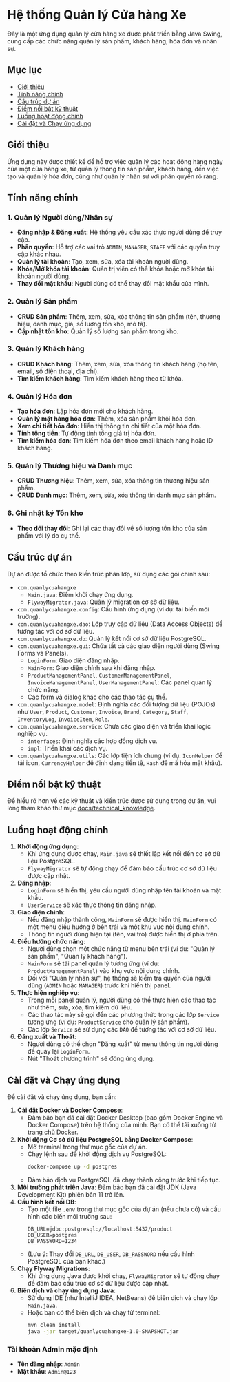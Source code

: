 # Hệ thống Quản lý Cửa hàng Xe

Đây là một ứng dụng quản lý cửa hàng xe được phát triển bằng Java Swing, cung cấp các chức năng quản lý sản phẩm, khách hàng, hóa đơn và nhân sự.

## Mục lục
- [Giới thiệu](#giới-thiệu)
- [Tính năng chính](#tính-năng-chính)
- [Cấu trúc dự án](#cấu-trúc-dự-án)
- [Điểm nổi bật kỹ thuật](#điểm-nổi-bật-kỹ-thuật)
- [Luồng hoạt động chính](#luồng-hoạt-động-chính)
- [Cài đặt và Chạy ứng dụng](#cài-đặt-và-chạy-ứng-dụng)

## Giới thiệu
Ứng dụng này được thiết kế để hỗ trợ việc quản lý các hoạt động hàng ngày của một cửa hàng xe, từ quản lý thông tin sản phẩm, khách hàng, đến việc tạo và quản lý hóa đơn, cũng như quản lý nhân sự với phân quyền rõ ràng.

## Tính năng chính

### 1. Quản lý Người dùng/Nhân sự
- **Đăng nhập & Đăng xuất**: Hệ thống yêu cầu xác thực người dùng để truy cập.
- **Phân quyền**: Hỗ trợ các vai trò `ADMIN`, `MANAGER`, `STAFF` với các quyền truy cập khác nhau.
- **Quản lý tài khoản**: Tạo, xem, sửa, xóa tài khoản người dùng.
- **Khóa/Mở khóa tài khoản**: Quản trị viên có thể khóa hoặc mở khóa tài khoản người dùng.
- **Thay đổi mật khẩu**: Người dùng có thể thay đổi mật khẩu của mình.

### 2. Quản lý Sản phẩm
- **CRUD Sản phẩm**: Thêm, xem, sửa, xóa thông tin sản phẩm (tên, thương hiệu, danh mục, giá, số lượng tồn kho, mô tả).
- **Cập nhật tồn kho**: Quản lý số lượng sản phẩm trong kho.

### 3. Quản lý Khách hàng
- **CRUD Khách hàng**: Thêm, xem, sửa, xóa thông tin khách hàng (họ tên, email, số điện thoại, địa chỉ).
- **Tìm kiếm khách hàng**: Tìm kiếm khách hàng theo từ khóa.

### 4. Quản lý Hóa đơn
- **Tạo hóa đơn**: Lập hóa đơn mới cho khách hàng.
- **Quản lý mặt hàng hóa đơn**: Thêm, xóa sản phẩm khỏi hóa đơn.
- **Xem chi tiết hóa đơn**: Hiển thị thông tin chi tiết của một hóa đơn.
- **Tính tổng tiền**: Tự động tính tổng giá trị hóa đơn.
- **Tìm kiếm hóa đơn**: Tìm kiếm hóa đơn theo email khách hàng hoặc ID khách hàng.

### 5. Quản lý Thương hiệu và Danh mục
- **CRUD Thương hiệu**: Thêm, xem, sửa, xóa thông tin thương hiệu sản phẩm.
- **CRUD Danh mục**: Thêm, xem, sửa, xóa thông tin danh mục sản phẩm.

### 6. Ghi nhật ký Tồn kho
- **Theo dõi thay đổi**: Ghi lại các thay đổi về số lượng tồn kho của sản phẩm với lý do cụ thể.

## Cấu trúc dự án

Dự án được tổ chức theo kiến trúc phân lớp, sử dụng các gói chính sau:

-   `com.quanlycuahangxe`
    -   `Main.java`: Điểm khởi chạy ứng dụng.
    -   `FlywayMigrator.java`: Quản lý migration cơ sở dữ liệu.
-   `com.quanlycuahangxe.config`: Cấu hình ứng dụng (ví dụ: tải biến môi trường).
-   `com.quanlycuahangxe.dao`: Lớp truy cập dữ liệu (Data Access Objects) để tương tác với cơ sở dữ liệu.
-   `com.quanlycuahangxe.db`: Quản lý kết nối cơ sở dữ liệu PostgreSQL.
-   `com.quanlycuahangxe.gui`: Chứa tất cả các giao diện người dùng (Swing Forms và Panels).
    -   `LoginForm`: Giao diện đăng nhập.
    -   `MainForm`: Giao diện chính sau khi đăng nhập.
    -   `ProductManagementPanel`, `CustomerManagementPanel`, `InvoiceManagementPanel`, `UserManagementPanel`: Các panel quản lý chức năng.
    -   Các form và dialog khác cho các thao tác cụ thể.
-   `com.quanlycuahangxe.model`: Định nghĩa các đối tượng dữ liệu (POJOs) như `User`, `Product`, `Customer`, `Invoice`, `Brand`, `Category`, `Staff`, `InventoryLog`, `InvoiceItem`, `Role`.
-   `com.quanlycuahangxe.service`: Chứa các giao diện và triển khai logic nghiệp vụ.
    -   `interfaces`: Định nghĩa các hợp đồng dịch vụ.
    -   `impl`: Triển khai các dịch vụ.
-   `com.quanlycuahangxe.utils`: Các lớp tiện ích chung (ví dụ: `IconHelper` để tải icon, `CurrencyHelper` để định dạng tiền tệ, `Hash` để mã hóa mật khẩu).

## Điểm nổi bật kỹ thuật
Để hiểu rõ hơn về các kỹ thuật và kiến trúc được sử dụng trong dự án, vui lòng tham khảo thư mục [docs/technical_knowledge](docs/technical_knowledge).

## Luồng hoạt động chính

1.  **Khởi động ứng dụng**:
    *   Khi ứng dụng được chạy, `Main.java` sẽ thiết lập kết nối đến cơ sở dữ liệu PostgreSQL.
    *   `FlywayMigrator` sẽ tự động chạy để đảm bảo cấu trúc cơ sở dữ liệu được cập nhật.
2.  **Đăng nhập**:
    *   `LoginForm` sẽ hiển thị, yêu cầu người dùng nhập tên tài khoản và mật khẩu.
    *   `UserService` sẽ xác thực thông tin đăng nhập.
3.  **Giao diện chính**:
    *   Nếu đăng nhập thành công, `MainForm` sẽ được hiển thị. `MainForm` có một menu điều hướng ở bên trái và một khu vực nội dung chính.
    *   Thông tin người dùng hiện tại (tên, vai trò) được hiển thị ở phía trên.
4.  **Điều hướng chức năng**:
    *   Người dùng chọn một chức năng từ menu bên trái (ví dụ: "Quản lý sản phẩm", "Quản lý khách hàng").
    *   `MainForm` sẽ tải panel quản lý tương ứng (ví dụ: `ProductManagementPanel`) vào khu vực nội dung chính.
    *   Đối với "Quản lý nhân sự", hệ thống sẽ kiểm tra quyền của người dùng (`ADMIN` hoặc `MANAGER`) trước khi hiển thị panel.
5.  **Thực hiện nghiệp vụ**:
    *   Trong mỗi panel quản lý, người dùng có thể thực hiện các thao tác như thêm, sửa, xóa, tìm kiếm dữ liệu.
    *   Các thao tác này sẽ gọi đến các phương thức trong các lớp `Service` tương ứng (ví dụ: `ProductService` cho quản lý sản phẩm).
    *   Các lớp `Service` sẽ sử dụng các `DAO` để tương tác với cơ sở dữ liệu.
6.  **Đăng xuất và Thoát**:
    *   Người dùng có thể chọn "Đăng xuất" từ menu thông tin người dùng để quay lại `LoginForm`.
    *   Nút "Thoát chương trình" sẽ đóng ứng dụng.

## Cài đặt và Chạy ứng dụng

Để cài đặt và chạy ứng dụng, bạn cần:

1.  **Cài đặt Docker và Docker Compose**:
    *   Đảm bảo bạn đã cài đặt Docker Desktop (bao gồm Docker Engine và Docker Compose) trên hệ thống của mình. Bạn có thể tải xuống từ [trang chủ Docker](https://www.docker.com/products/docker-desktop/).
2.  **Khởi động Cơ sở dữ liệu PostgreSQL bằng Docker Compose**:
    *   Mở terminal trong thư mục gốc của dự án.
    *   Chạy lệnh sau để khởi động dịch vụ PostgreSQL:
        ```bash
        docker-compose up -d postgres
        ```
    *   Đảm bảo dịch vụ PostgreSQL đã chạy thành công trước khi tiếp tục.
3.  **Môi trường phát triển Java**: Đảm bảo bạn đã cài đặt JDK (Java Development Kit) phiên bản 11 trở lên.
4.  **Cấu hình kết nối DB**:
    *   Tạo một file `.env` trong thư mục gốc của dự án (nếu chưa có) và cấu hình các biến môi trường sau:
        ```
        DB_URL=jdbc:postgresql://localhost:5432/product
        DB_USER=postgres
        DB_PASSWORD=1234
        ```
    *   (Lưu ý: Thay đổi `DB_URL`, `DB_USER`, `DB_PASSWORD` nếu cấu hình PostgreSQL của bạn khác.)
5.  **Chạy Flyway Migrations**:
    *   Khi ứng dụng Java được khởi chạy, `FlywayMigrator` sẽ tự động chạy để đảm bảo cấu trúc cơ sở dữ liệu được cập nhật.
6.  **Biên dịch và chạy ứng dụng Java**:
    *   Sử dụng IDE (như IntelliJ IDEA, NetBeans) để biên dịch và chạy lớp `Main.java`.
    *   Hoặc bạn có thể biên dịch và chạy từ terminal:
        ```bash
        mvn clean install
        java -jar target/quanlycuahangxe-1.0-SNAPSHOT.jar
        ```

### Tài khoản Admin mặc định
- **Tên đăng nhập**: `Admin`
- **Mật khẩu**: `Admin@123`
